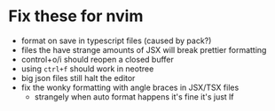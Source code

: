 # Fix these for nvim
- format on save in typescript files (caused by pack?)
- files the have strange amounts of JSX will break prettier formatting
- control+o/i should reopen a closed buffer
- using `ctrl+f` should work in neotree
- big json files still halt the editor
- fix the wonky formatting with angle braces in JSX/TSX files
  - strangely when auto format happens it's fine it's just <Leader>lf
